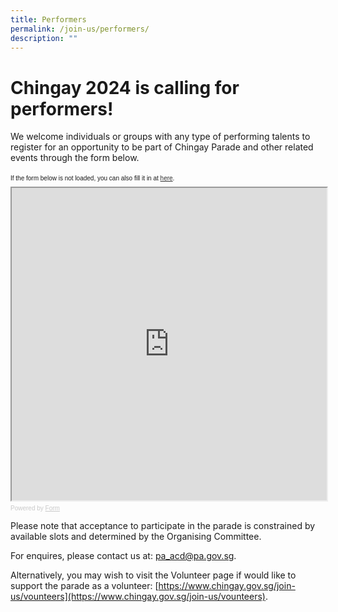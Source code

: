 ```yaml
---
title: Performers
permalink: /join-us/performers/
description: ""
---
```

# **Chingay 2024 is calling for performers!**

We welcome individuals or groups with any type of performing talents to register for an opportunity to be part of Chingay Parade and other related events through the form below.

<div style="font-family: Sans-Serif;
    font-size: 10px;
    color: #000;
    opacity: 0.9;
    padding-top: 5px;
    padding-bottom: 8px;">
  If the form below is not loaded, you can also fill it in at
  <a href="https://go.gov.sg/chingay24callforperformers">here</a>.
</div>

<!-- Change the width and height values to suit you best -->
<iframe style="width: 100%; height: 500px" src="https://form.gov.sg/64a2386e773e020011928553" id="iframe"></iframe>

<div style="font-family: Sans-Serif;
    font-size: 10px;
    color: #999;
    opacity: 0.5;
    padding-top: 5px;">
  Powered by <a style="color: #999" href="https://form.gov.sg">Form</a>
</div>

Please note that acceptance to participate in the parade is constrained by available slots and determined by the Organising Committee. 

For enquires, please contact us at:
[pa_acd@pa.gov.sg](mailto:pa_acd@pa.gov.sg).

Alternatively, you may wish to visit the Volunteer page if would like to support the parade as a volunteer: [https://www.chingay.gov.sg/join-us/vounteers](https://www.chingay.gov.sg/join-us/vounteers).